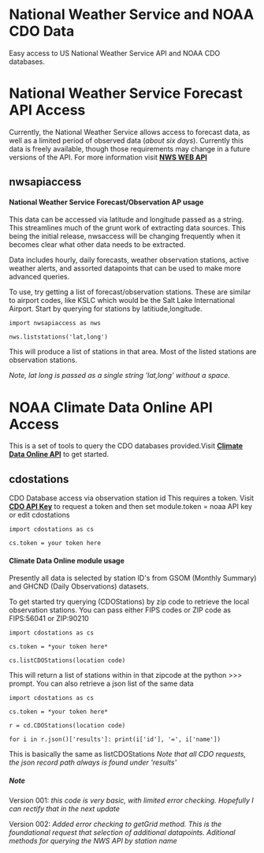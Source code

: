 # National Weather Service and NOAA CDO Data

Easy access to US National Weather Service API and  NOAA CDO databases.

# National Weather Service Forecast API Access

Currently, the National Weather Service allows access to forecast data, as well as a limited period of observed data (*about six days*). Currently this data is freely available, though those requirements may change in a future versions of the API. For more information visit [**NWS WEB API**](https://www.weather.gov/documentation/services-web-api)

## nwsapiaccess

#### National Weather Service Forecast/Observation AP usage

This data can be accessed via latitude and longitude passed as a string. This streamlines much of the grunt work of extracting data sources. This being the initial release, nwsaccess will be changing frequently when it becomes clear what other data needs to be extracted.

Data includes hourly, daily forecasts, weather observation stations, active weather alerts, and assorted datapoints that can be used to make more advanced queries.

To use, try getting a list of forecast/observation stations. These are similar to airport codes, like KSLC which would be the Salt Lake International Airport. Start by querying for stations by latitiude,longitude.

`import nwsapiaccess as nws`

`nws.liststations('lat,long')`

This will produce a list of stations in that area. Most of the listed stations are observation stations.

*Note, lat long is passed as a single string 'lat,long' without a space.*

# NOAA Climate Data Online API Access

This is a set of tools to query the CDO databases provided.Visit [**Climate Data Online API**](https://www.ncdc.noaa.gov/cdo-web/webservices/v2#gettingStarted) to get started.

## cdostations  

CDO Database access via observation station id This requires a token. Visit [**CDO API Key**](https://www.ncdc.noaa.gov/cdo-web/token) to request a token and then set module.token = noaa API key or edit cdostations

`import cdostations as cs`

`cs.token = your token here`

#### Climate Data Online module usage

Presently all data is selected by station ID's from GSOM (Monthly Summary) and GHCND (Daily Observations) datasets.

To get started try querying (CDOStations) by zip code to retrieve the local observation stations. You can pass either FIPS codes or ZIP code as FIPS:56041 or ZIP:90210

`import cdostations as cs`

`cs.token = *your token here*`

`cs.listCDOStations(location code)`

This will return a list of stations within in that zipcode at the python >>> prompt. You can also retrieve a json list of the same data

`import cdostations as cs`

`cs.token = *your token here*`

`r = cd.CDOStations(location code)`

`for i in r.json()['results']: print(i['id'], '=', i['name'])`

This is basically the same as listCDOStations
*Note that all CDO requests, the json record path always is found under 'results'*

##### Note

Version 001: *this code is very basic, with limited error checking. Hopefully I can rectify that in the next update*

Version 002: *Added error checking to getGrid method. This is the foundational request that selection of additional datapoints. Aditional methods for querying the NWS API by station name*
